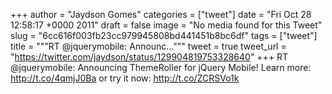 
+++
author = "Jaydson Gomes"
categories = ["tweet"]
date = "Fri Oct 28 12:58:17 +0000 2011"
draft = false
image = "No media found for this Tweet"
slug = "6cc616f003fb23cc979945808bd441451b8bc6df"
tags = ["tweet"]
title = """RT @jquerymobile: Announc..."""
tweet = true
tweet_url = "https://twitter.com/jaydson/status/129904819753328640"
+++
RT @jquerymobile: Announcing ThemeRoller for jQuery Mobile! Learn more: http://t.co/4qmjJ0Ba or try it now: http://t.co/ZCRSVo1k
